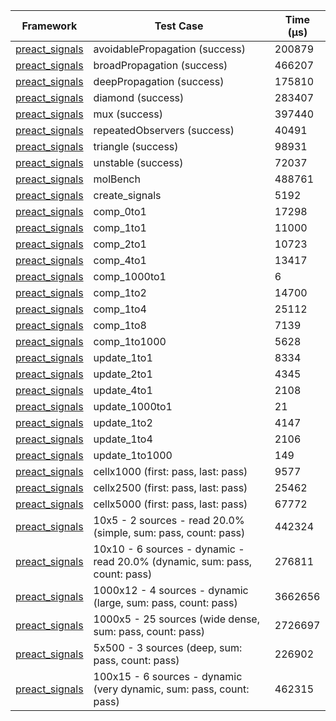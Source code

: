 | Framework | Test Case | Time (μs) |
| --- | --- | --- |
| [preact_signals](https://pub.dev/packages/preact_signals) | avoidablePropagation (success) | 200879 |
| [preact_signals](https://pub.dev/packages/preact_signals) | broadPropagation (success) | 466207 |
| [preact_signals](https://pub.dev/packages/preact_signals) | deepPropagation (success) | 175810 |
| [preact_signals](https://pub.dev/packages/preact_signals) | diamond (success) | 283407 |
| [preact_signals](https://pub.dev/packages/preact_signals) | mux (success) | 397440 |
| [preact_signals](https://pub.dev/packages/preact_signals) | repeatedObservers (success) | 40491 |
| [preact_signals](https://pub.dev/packages/preact_signals) | triangle (success) | 98931 |
| [preact_signals](https://pub.dev/packages/preact_signals) | unstable (success) | 72037 |
| [preact_signals](https://pub.dev/packages/preact_signals) | molBench | 488761 |
| [preact_signals](https://pub.dev/packages/preact_signals) | create_signals | 5192 |
| [preact_signals](https://pub.dev/packages/preact_signals) | comp_0to1 | 17298 |
| [preact_signals](https://pub.dev/packages/preact_signals) | comp_1to1 | 11000 |
| [preact_signals](https://pub.dev/packages/preact_signals) | comp_2to1 | 10723 |
| [preact_signals](https://pub.dev/packages/preact_signals) | comp_4to1 | 13417 |
| [preact_signals](https://pub.dev/packages/preact_signals) | comp_1000to1 | 6 |
| [preact_signals](https://pub.dev/packages/preact_signals) | comp_1to2 | 14700 |
| [preact_signals](https://pub.dev/packages/preact_signals) | comp_1to4 | 25112 |
| [preact_signals](https://pub.dev/packages/preact_signals) | comp_1to8 | 7139 |
| [preact_signals](https://pub.dev/packages/preact_signals) | comp_1to1000 | 5628 |
| [preact_signals](https://pub.dev/packages/preact_signals) | update_1to1 | 8334 |
| [preact_signals](https://pub.dev/packages/preact_signals) | update_2to1 | 4345 |
| [preact_signals](https://pub.dev/packages/preact_signals) | update_4to1 | 2108 |
| [preact_signals](https://pub.dev/packages/preact_signals) | update_1000to1 | 21 |
| [preact_signals](https://pub.dev/packages/preact_signals) | update_1to2 | 4147 |
| [preact_signals](https://pub.dev/packages/preact_signals) | update_1to4 | 2106 |
| [preact_signals](https://pub.dev/packages/preact_signals) | update_1to1000 | 149 |
| [preact_signals](https://pub.dev/packages/preact_signals) | cellx1000 (first: pass, last: pass) | 9577 |
| [preact_signals](https://pub.dev/packages/preact_signals) | cellx2500 (first: pass, last: pass) | 25462 |
| [preact_signals](https://pub.dev/packages/preact_signals) | cellx5000 (first: pass, last: pass) | 67772 |
| [preact_signals](https://pub.dev/packages/preact_signals) | 10x5 - 2 sources - read 20.0% (simple, sum: pass, count: pass) | 442324 |
| [preact_signals](https://pub.dev/packages/preact_signals) | 10x10 - 6 sources - dynamic - read 20.0% (dynamic, sum: pass, count: pass) | 276811 |
| [preact_signals](https://pub.dev/packages/preact_signals) | 1000x12 - 4 sources - dynamic (large, sum: pass, count: pass) | 3662656 |
| [preact_signals](https://pub.dev/packages/preact_signals) | 1000x5 - 25 sources (wide dense, sum: pass, count: pass) | 2726697 |
| [preact_signals](https://pub.dev/packages/preact_signals) | 5x500 - 3 sources (deep, sum: pass, count: pass) | 226902 |
| [preact_signals](https://pub.dev/packages/preact_signals) | 100x15 - 6 sources - dynamic (very dynamic, sum: pass, count: pass) | 462315 |
